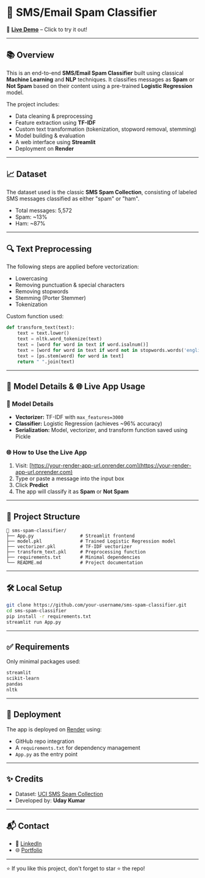 # 📩 SMS/Email Spam Classifier

🚀 [**Live Demo**]([https://your-render-app-url.onrender.com](https://email-sms-spam-classifier-o6ot.onrender.com/)) – Click to try it out!

---

## 📚 Overview

This is an end-to-end **SMS/Email Spam Classifier** built using classical **Machine Learning** and **NLP** techniques. It classifies messages as **Spam** or **Not Spam** based on their content using a pre-trained **Logistic Regression** model.

The project includes:

- Data cleaning & preprocessing
- Feature extraction using **TF-IDF**
- Custom text transformation (tokenization, stopword removal, stemming)
- Model building & evaluation
- A web interface using **Streamlit**
- Deployment on **Render**

---

## 📈 Dataset

The dataset used is the classic **SMS Spam Collection**, consisting of labeled SMS messages classified as either "spam" or "ham".

- Total messages: 5,572  
- Spam: ~13%  
- Ham: ~87%

---

## 🔍 Text Preprocessing

The following steps are applied before vectorization:

- Lowercasing  
- Removing punctuation & special characters  
- Removing stopwords  
- Stemming (Porter Stemmer)  
- Tokenization  

Custom function used:
```python
def transform_text(text):
    text = text.lower()
    text = nltk.word_tokenize(text)
    text = [word for word in text if word.isalnum()]
    text = [word for word in text if word not in stopwords.words('english') and word not in string.punctuation]
    text = [ps.stem(word) for word in text]
    return " ".join(text)
```

---

## 🧠 Model Details & 🌐 Live App Usage

### 🧠 Model Details

- **Vectorizer:** TF-IDF with `max_features=3000`  
- **Classifier:** Logistic Regression (achieves ~96% accuracy)  
- **Serialization:** Model, vectorizer, and transform function saved using Pickle

### 🌐 How to Use the Live App

1. Visit: [https://your-render-app-url.onrender.com](https://your-render-app-url.onrender.com)  
2. Type or paste a message into the input box  
3. Click **Predict**  
4. The app will classify it as **Spam** or **Not Spam**

---

## 📂 Project Structure

```
📁 sms-spam-classifier/
├── App.py                 # Streamlit frontend
├── model.pkl              # Trained Logistic Regression model
├── vectorizer.pkl         # TF-IDF vectorizer
├── transform_text.pkl     # Preprocessing function
├── requirements.txt       # Minimal dependencies
└── README.md              # Project documentation
```

---

## 🛠️ Local Setup

```bash
git clone https://github.com/your-username/sms-spam-classifier.git
cd sms-spam-classifier
pip install -r requirements.txt
streamlit run App.py
```

---

## ✅ Requirements

Only minimal packages used:
```txt
streamlit
scikit-learn
pandas
nltk
```

---

## 🚀 Deployment

The app is deployed on [Render](https://render.com) using:
- GitHub repo integration
- A `requirements.txt` for dependency management
- `App.py` as the entry point

---

## ✨ Credits

- Dataset: [UCI SMS Spam Collection](https://www.dt.fee.unicamp.br/~tiago/smsspamcollection/)  
- Developed by: **Uday Kumar**

---

## 📬 Contact

- 📧 [LinkedIn](https://www.linkedin.com/in/your-linkedin)
- 🌐 [Portfolio](https://your-portfolio-link.com)

---

⭐ If you like this project, don't forget to star ⭐ the repo!
